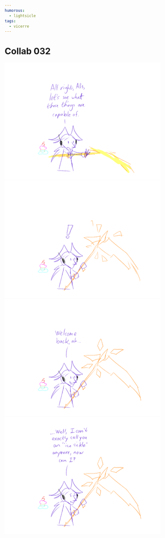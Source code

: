 ```yaml
---
humorous:
  - lightsicle
tags:
  - vicerre
---
```


# Collab 032

<img src="assets/2025-04-15_panel-062.png">

<img src="assets/2025-04-15_panel-063.png">

<img src="assets/2025-04-15_panel-064.png">

<img src="assets/2025-04-15_panel-065.png">
